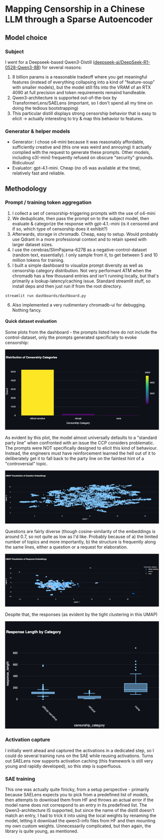 # Mapping Censorship in a Chinese LLM through a Sparse Autoencoder
## Model choice
### Subject
I went for a Deepseek-based Qwen3-Distill ([deepseek-ai/DeepSeek-R1-0528-Qwen3-8B](https://huggingface.co/deepseek-ai/DeepSeek-R1-0528-Qwen3-8B)) for several reasons:
1. 8 billion params is a reasonable tradeoff where you get meaningful features (instead of everything collapsing into a kind of "feature-soup" with smaller models), but the model still fits into the VRAM of an RTX 4090 at full precision and token requirements remaind handleable.
2. Qwen3-architecture is supported out-of-the-box by TransformerLens/SAELens (important, so I don't spend all my time on doing the tedious bootstrapping)
3. This particular distill displays strong censorship behavior that is easy to elicit -> actually interesting to try & map this behavior to features.

### Generator & helper models
* Generator: I chose o4-mini because it was reasonably affordable, sufficiently creative and (this one was weird and annoying) it actually complied with the request to generate these prompts. Other models, including o3(-mini) frequently refused on obscure "security" grounds. Ridiculous!
* Evaluator: gpt-4.1-mini. Cheap (no o5 was available at the time), relatively fast and reliable.

## Methodology
### Prompt / training token aggregation
1. I collect a set of censorship-triggering prompts with the use of o4-mini
2. We deduplicate, then pass the prompt on to the subject model, then evaluate & categorize the response with gpt-4.1.-mini (is it censored and if so, which type of censorship does it exhibit?)
3. Afterwards, storage in chromadb. Cheap, easy to setup. Would probably use Qdrant in a more professional context and to retain speed with larger dataset sizes.
4. I use the cerebras/SlimPajama-627B as a negative-control-dataset (random text, essentially). I only sample from it, to get between 5 and 10 million tokens for training.
5. I built a simple dashboard to visualize prompt diversity as well as censorship category distribution. Not very performant ATM when the chromadb has a few thousand entries and isn't running locally, but that's primarily a lookup-latency/caching issue. Standard streamlit stuff, so install deps and then just run if from the root directory.
```
streamlit run dashboards/dashboard.py
```
6. Also implemented a very rudimentary chromadb-ui for debugging. Nothing fancy.

#### Quick dataset evaluation
Some plots from the dashboard - the prompts listed here do not include the control-dataset, only the prompts generated specifically to evoke censorship:

![censorship_category_distribution.png](censorship_category_distribution.png)

As evident by this plot, the model almost universally defaults to a "standard party line" when confronted with an issue the CCP considers problematic. The prompts were NOT specifically designed to elicit this kind of behaviour. Instead, the engineers must have reinforcement learned the hell out of it to deliberately get it to fall back to the party line on the faintest hint of a "controversial" topic.

![umap_question_embeddings.png](umap_question_embeddings.png)

Questions are fairly diverse (though cosine-similarity of the embeddings is around 0.7, so not quite as low as I'd like. Probably because of a) the limited number of topics and more importantly, b) the structure is frequently along the same lines, either a question or a request for elaboration.

![umap_response_embeddings.png](umap_response_embeddings.png)

Despite that, the responses (as evident by the tight clustering in this UMAP)

![response_length_by_category.png](response_length_by_category.png)
### Activation capture
I initially went ahead and captured the activations in a dedicated step, so I could do several training runs on the SAE while reusing activations. Turns out SAELens now supports activation caching (this framework is still very young and rapidly developed), so this step is superfluous. 

### SAE training
This one was actually quite finicky, from a setup perspective - primarily because SAELens expects you to pick from a predefined list of models, then attempts to download them from HF and throws an actual error if the model name does not correspond to an entry in its predefined list.
The Qwen3-architecture IS supported, but since the name of the distill doesn't match an entry, I had to trick it into using the local weights by renaming the model, letting it download the qwen3-info files from HF and then mounting my own custom weights. Unnecessarily complicated, but then again, the library is quite young, as mentioned.



   
